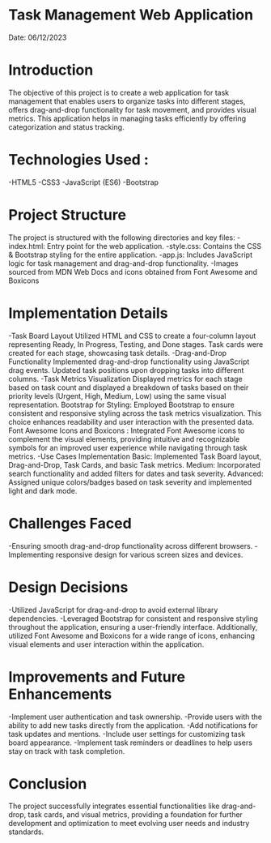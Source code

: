 
# Task Management Web Application                      
Date: 06/12/2023

# Introduction
The objective of this project is to create a web application for task management that enables users to organize tasks into different stages, offers drag-and-drop functionality for task movement, and provides visual metrics. This application helps in managing tasks efficiently by offering categorization and status tracking.

# Technologies Used :
-HTML5
-CSS3
-JavaScript (ES6)
-Bootstrap

# Project Structure
The project is structured with the following directories and key files:
-index.html: Entry point for the web application.
-style.css: Contains the CSS & Bootstrap styling for the entire application.
-app.js: Includes JavaScript logic for task management and drag-and-drop functionality.
-Images sourced from MDN Web Docs and icons obtained from Font Awesome and Boxicons

# Implementation Details
-Task Board Layout
Utilized HTML and CSS to create a four-column layout representing Ready, In Progress, Testing, and Done stages.
Task cards were created for each stage, showcasing task details.
-Drag-and-Drop Functionality
Implemented drag-and-drop functionality using JavaScript drag events.
Updated task positions upon dropping tasks into different columns.
-Task Metrics Visualization
Displayed metrics for each stage based on task count and displayed a breakdown of tasks based on their priority levels (Urgent, High, Medium, Low) using the same visual representation.
Bootstrap for Styling:
Employed Bootstrap to ensure consistent and responsive styling across the task metrics visualization. This choice enhances readability and user interaction with the presented data.
Font Awesome Icons and Boxicons :
Integrated Font Awesome icons to complement the visual elements, providing intuitive and recognizable symbols for an improved user experience while navigating through task metrics.
-Use Cases Implementation
Basic: Implemented Task Board layout, Drag-and-Drop, Task Cards, and basic Task metrics.
Medium: Incorporated search functionality and added filters for dates and task severity.
Advanced: Assigned unique colors/badges based on task severity and implemented light and dark mode.

# Challenges Faced
-Ensuring smooth drag-and-drop functionality across different browsers.
-Implementing responsive design for various screen sizes and devices.

# Design Decisions
-Utilized JavaScript for drag-and-drop to avoid external library dependencies.
-Leveraged Bootstrap for consistent and responsive styling throughout the application, ensuring a user-friendly interface. Additionally, utilized Font Awesome and Boxicons for a wide range of icons, enhancing visual elements and user interaction within the application.

# Improvements and Future Enhancements
-Implement user authentication and task ownership.
-Provide users with the ability to add new tasks directly from the application. 
-Add notifications for task updates and mentions.
-Include user settings for customizing task board appearance.
-Implement task reminders or deadlines to help users stay on track with task completion.

# Conclusion
The project successfully integrates essential functionalities like drag-and-drop, task cards, and visual metrics, providing a foundation for further development and optimization to meet evolving user needs and industry standards.
